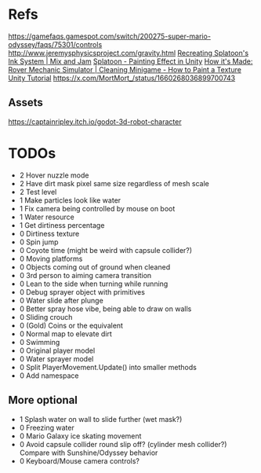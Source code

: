 ﻿# Refs
https://gamefaqs.gamespot.com/switch/200275-super-mario-odyssey/faqs/75301/controls
http://www.jeremysphysicsproject.com/gravity.html
[Recreating Splatoon's Ink System | Mix and Jam](https://www.youtube.com/watch?v=FR618z5xEiM)
[Splatoon - Painting Effect in Unity](https://www.youtube.com/watch?v=YUWfHX_ZNCw)
[How it's Made: Rover Mechanic Simulator | Cleaning Minigame - How to Paint a Texture Unity Tutorial](https://www.youtube.com/watch?v=Xss4__kgYiY)
https://x.com/MortMort_/status/1660268036899700743
## Assets
https://captainripley.itch.io/godot-3d-robot-character
# TODOs
- 2 Hover nuzzle mode
- 2 Have dirt mask pixel same size regardless of mesh scale
- 2 Test level
- 1 Make particles look like water
- 1 Fix camera being controlled by mouse on boot
- 1 Water resource
- 1 Get dirtiness percentage
- 0 Dirtiness texture
- 0 Spin jump
- 0 Coyote time (might be weird with capsule collider?)
- 0 Moving platforms
- 0 Objects coming out of ground when cleaned
- 0 3rd person to aiming camera transition
- 0 Lean to the side when turning while running
- 0 Debug sprayer object with primitives
- 0 Water slide after plunge
- 0 Better spray hose vibe, being able to draw on walls
- 0 Sliding crouch
- 0 (Gold) Coins or the equivalent
- 0 Normal map to elevate dirt
- 0 Swimming
- 0 Original player model
- 0 Water sprayer model
- 0 Split PlayerMovement.Update() into smaller methods
- 0 Add namespace

## More optional
- 1 Splash water on wall to slide further (wet mask?)
- 0 Freezing water
- 0 Mario Galaxy ice skating movement
- 0 Avoid capsule collider round slip off? (cylinder mesh collider?) Compare with Sunshine/Odyssey behavior
- 0 Keyboard/Mouse camera controls?
